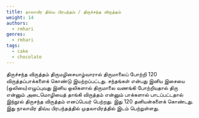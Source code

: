 ```yaml
---
title: நாலாயிர திவ்ய பிரபந்தம் / திருச்சந்த விருத்தம்
weight: 14
authors:
  - rmhari
genres:
  - rmhari 
tags:
  - cake
  - chocolate
---
```


திருச்சந்த விருத்தம் திருமழிசையாழ்வாரால் திருமாலைப் போற்றி 120 விருத்தப்பாக்களைக் கொண்டு இயற்றப்பட்டது. சந்தங்கள் என்பது இனிய இசையை (ஒலியை)எழுப்புவது இனிய ஒலிகளால் திருமாலை வணங்கி போற்றியதால் திரு என்னும் அடைமொழியைத் தாங்கி விருத்தம் என்னும் பாக்களால் பாடப்பட்டதால் இந்நூல் திருசந்த விருத்தம் எனப்பெயர் பெற்றது. இது 120 தனியன்களைக் கொண்டது. இது நாலாயிர திவ்ய பிரபந்தத்தில் முதலாயிரத்தில் இடம் பெற்றுள்ளது.